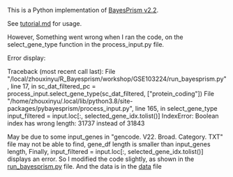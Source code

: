 This is a Python implementation of [BayesPrism v2.2](https://github.com/Danko-Lab/BayesPrism).

See [tutorial.md](https://github.com/ziluwang829/pyBayesPrism/blob/main/tutorial.md)
for usage. 


However, Something went wrong when I ran the code, on the select_gene_type function in the process_input.py file.

Error display:

Traceback (most recent call last):
    File "/local/zhouxinyu/R_Bayesprism/workshop/GSE103224/run_bayesprism.py", line 17, in <module>
    sc_dat_filtered_pc = process_input.select_gene_type(sc_dat_filtered, ["protein_coding"])
    File "/home/zhouxinyu/.local/lib/python3.8/site-packages/pybayesprism/process_input.py", line 165, in select_gene_type
    input_filtered = input.loc[:, selected_gene_idx.tolist()]
IndexError: Boolean index has wrong length: 31737 instead of 31843


May be due to some input_genes in "gencode. V22. Broad. Category. TXT" file may not be able to find, gene_df length is smaller than input_genes length, Finally, input_filtered = input.loc[:, selected_gene_idx.tolist()] displays an error. So I modified the code slightly, as shown in the [run_bayesprism.py](https://github.com/GivingupCoke/BayesPrism-of-python/blob/main/run_bayesprism.py) file. And the data is in the [data](https://github.com/GivingupCoke/BayesPrism-of-python/tree/main/data) file
